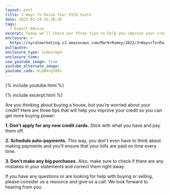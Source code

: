 ```yaml
---
layout: post
title: 3 Ways To Raise Your FICO Score
date: 2022-01-19 15:28:38
tags:
  - Expert Advice
excerpt: Today we’ll share our three tips to help you improve your credit score.
enclosure: >-
  https://vyralmarketing.s3.amazonaws.com/Mark+Ramey/2022/3+Ways+To+Raise+Your+FICO+Score.mp4
pullquote:
enclosure_type: video/mp4
enclosure_time:
use_youtube_image: true
youtube_alternate_image:
youtube_code: KLQBXnqtBRs
---
```

{% include youtube.html %}

{% include excerpt.html %}

Are you thinking about buying a house, but you’re worried about your credit? Here are three tips that will help you improve your credit so you can get more buying power:

**1\. Don't apply for any new credit cards.** Stick with what you have and pay them off.

**2\. Schedule auto-payments.** This way, you don't even have to think about making payments and you’ll ensure that your bills are paid on time every time.

**3\. Don't make any big purchases.** Also, make sure to check if there are any mistakes in your statements and correct them right away.

If you have any questions or are looking for help with buying or selling, please consider us a resource and give us a call. We look forward to hearing from you.
